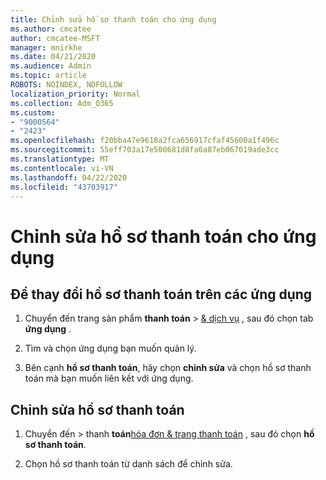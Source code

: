 ```yaml
---
title: Chỉnh sửa hồ sơ thanh toán cho ứng dụng
ms.author: cmcatee
author: cmcatee-MSFT
manager: mnirkhe
ms.date: 04/21/2020
ms.audience: Admin
ms.topic: article
ROBOTS: NOINDEX, NOFOLLOW
localization_priority: Normal
ms.collection: Adm_O365
ms.custom:
- "9000564"
- "2423"
ms.openlocfilehash: f20bba47e9618a2fca656917cfaf45600a1f496c
ms.sourcegitcommit: 55eff703a17e500681d8fa6a87eb067019ade3cc
ms.translationtype: MT
ms.contentlocale: vi-VN
ms.lasthandoff: 04/22/2020
ms.locfileid: "43703917"
---
```

# <a name="edit-billing-profile-for-apps"></a>Chỉnh sửa hồ sơ thanh toán cho ứng dụng

## <a name="to-change-the-billing-profile-on-apps"></a>Để thay đổi hồ sơ thanh toán trên các ứng dụng

1. Chuyển đến trang sản phẩm **thanh toán** > [& dịch vụ](https://go.microsoft.com/fwlink/p/?linkid=842054) , sau đó chọn tab **ứng dụng** .

2. Tìm và chọn ứng dụng bạn muốn quản lý.  

3. Bên cạnh **hồ sơ thanh toán**, hãy chọn **chỉnh sửa** và chọn hồ sơ thanh toán mà bạn muốn liên kết với ứng dụng.

## <a name="edit-billing-profiles"></a>Chỉnh sửa hồ sơ thanh toán

1. Chuyển đến > thanh **toán**[hóa đơn & trang thanh toán](https://go.microsoft.com/fwlink/p/?linkid=848039) , sau đó chọn **hồ sơ thanh toán**.

2. Chọn hồ sơ thanh toán từ danh sách để chỉnh sửa.